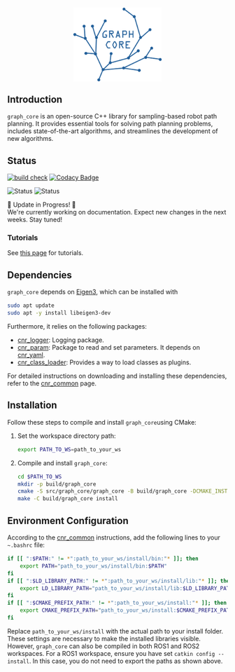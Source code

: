<p align="center">
  <img src="docs/graph_core_logo_blue.png?raw=true" alt="Graph Core Logo" width="40%" style="display: block; margin: auto;">
</p>

## Introduction
`graph_core` is an open-source C++ library for sampling-based robot path planning. It provides essential tools for solving path planning problems, includes state-of-the-art algorithms, and streamlines the development of new algorithms.

## Status

[![build check](https://github.com/JRL-CARI-CNR-UNIBS/graph_core/actions/workflows/build_and_install.yaml/badge.svg)](https://github.com/JRL-CARI-CNR-UNIBS/graph_core/actions/workflows/build_and_install.yaml)
[![Codacy Badge](https://app.codacy.com/project/badge/Grade/1755d91be93e4c86912929a5e9ad04e8)](https://app.codacy.com/gh/JRL-CARI-CNR-UNIBS/graph_core/dashboard?utm_source=gh&utm_medium=referral&utm_content=&utm_campaign=Badge_grade)

![Status](https://img.shields.io/badge/License-BSD3-green)
![Status](https://img.shields.io/badge/Documentation-Updating-blue?&logo=github)

🚧 Update in Progress! 🚧  
We're currently working on documentation. Expect new changes in the next weeks. Stay tuned!
<!-- <h3 align="center">🚧 Update in Progress! 🚧</h3>
<p align="center">
  <img src="https://img.shields.io/badge/Status-Updating-blue?style=flat-square&logo=github">
</p>
<p align="center" style="font-size: 14px; color: gray;">
  We're currently working on documentation. Expect new changes in the next weeks. Stay tuned!
</p> -->

### Tutorials
See [this page](https://github.com/JRL-CARI-CNR-UNIBS/graph_core/blob/master/docs/tutorial/tutorial_intro.md) for tutorials.

## Dependencies
`graph_core` depends on [Eigen3](https://eigen.tuxfamily.org/index.php?title=Main_Page), which can be installed with

```bash
sudo apt update
sudo apt -y install libeigen3-dev
```

Furthermore, it relies on the following packages:

- [cnr_logger](https://github.com/CNR-STIIMA-IRAS/cnr_logger): Logging package.
- [cnr_param](https://github.com/CNR-STIIMA-IRAS/cnr_param): Package to read and set parameters. It depends on [cnr_yaml](https://github.com/CNR-STIIMA-IRAS/cnr_yaml).
- [cnr_class_loader](https://github.com/JRL-CARI-CNR-UNIBS/cnr_class_loader): Provides a way to load classes as plugins.

For detailed instructions on downloading and installing these dependencies, refer to the [cnr_common](https://github.com/JRL-CARI-CNR-UNIBS/cnr_common) page.

## Installation 
Follow these steps to compile and install `graph_core`using CMake: 

1. Set the workspace directory path:
    ```bash
    export PATH_TO_WS=path_to_your_ws
    ```

2. Compile and install `graph_core`:
    ```bash
    cd $PATH_TO_WS
    mkdir -p build/graph_core
    cmake -S src/graph_core/graph_core -B build/graph_core -DCMAKE_INSTALL_PREFIX=$PATH_TO_WS/install
    make -C build/graph_core install
    ```

## Environment Configuration
According to the [cnr_common](https://github.com/JRL-CARI-CNR-UNIBS/cnr_common) instructions, add the following lines to your `~.bashrc` file:

```bash
if [[ ":$PATH:" != *":path_to_your_ws/install/bin:"* ]]; then
    export PATH="path_to_your_ws/install/bin:$PATH"
fi
if [[ ":$LD_LIBRARY_PATH:" != *":path_to_your_ws/install/lib:"* ]]; then
    export LD_LIBRARY_PATH="path_to_your_ws/install/lib:$LD_LIBRARY_PATH"
fi
if [[ ":$CMAKE_PREFIX_PATH:" != *":path_to_your_ws/install:"* ]]; then
    export CMAKE_PREFIX_PATH="path_to_your_ws/install:$CMAKE_PREFIX_PATH"
fi
``` 
Replace `path_to_your_ws/install` with the actual path to your install folder. These settings are necessary to make the installed libraries visible. However, `graph_core` can also be compiled in both ROS1 and ROS2 workspaces. For a ROS1 workspace, ensure you have set `catkin config --install`. In this case, you do not need to export the paths as shown above.